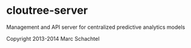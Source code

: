 cloutree-server
===============

Management and API server for centralized predictive analytics models

Copyright 2013-2014 Marc Schachtel
